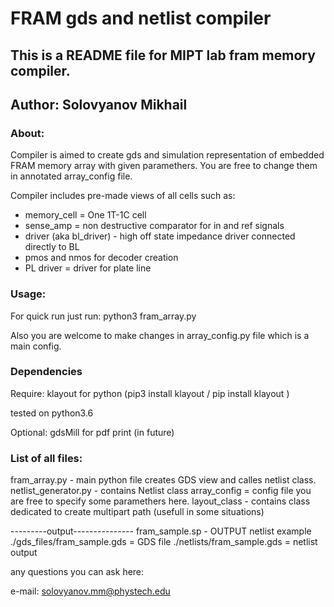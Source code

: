 # FRAM gds and netlist compiler

## This is a README file for MIPT lab fram memory compiler.

## Author: Solovyanov Mikhail

### About:
Compiler is aimed to create gds and simulation representation of embedded FRAM memory array with given paramethers. You are free to change them in annotated array_config file.

Compiler includes pre-made views of all cells such as:

- memory_cell = One 1T-1C cell
- sense_amp = non destructive comparator for in and ref signals
- driver (aka bl_driver) - high off state  impedance  driver connected directly to BL
- pmos and nmos for decoder creation
- PL driver = driver for plate line


### Usage:

For quick run just run: python3 fram_array.py

Also you are welcome to make changes in array_config.py file which is a main config.


### Dependencies
Require:
klayout for python (pip3 install klayout / pip install klayout )

tested on python3.6


Optional:
gdsMill for pdf print (in future)

### List of all files:

fram_array.py - main python file creates GDS view and calles netlist class.
netlist_generator.py - contains Netlist class
array_config = config file you are free to specify some paramethers here.
layout_class - contains class dedicated to create multipart path (usefull in some situations)


---------output---------------
fram_sample.sp - OUTPUT netlist example
./gds_files/fram_sample.gds = GDS file
./netlists/fram_sample.gds = netlist output

any questions you can ask here:

e-mail: solovyanov.mm@phystech.edu
